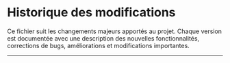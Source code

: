 # Historique des modifications

Ce fichier suit les changements majeurs apportés au projet. Chaque version est documentée avec une description des nouvelles fonctionnalités, corrections de bugs, améliorations et modifications importantes.

---
